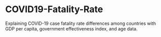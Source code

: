 # COVID19-Fatality-Rate
Explaining COVID-19 case fatality rate differences among countries with GDP per capita, government effectiveness index, and age data.
